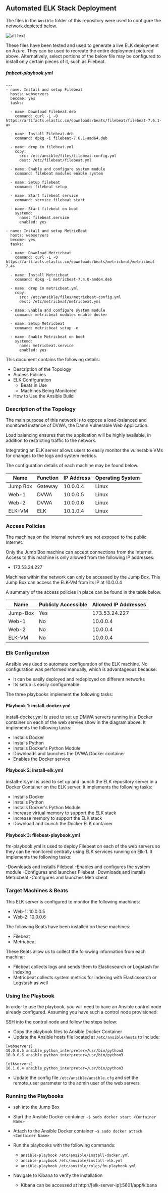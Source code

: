 ## Automated ELK Stack Deployment

The files in the `Ansible` folder of this repository were used to configure the network depicted below.

![alt text](https://github.com/ransom-ware/cybersec-bootcamp/blob/main/Diagrams/ELK.png)

These files have been tested and used to generate a live ELK deployment on Azure. They can be used to recreate the entire deployment pictured above. Alternatively, select portions of the below file may be configured to install only certain pieces of it, such as Filebeat.

##### fmbeat-playbook.yml
```
---
- name: Install and setup Filebeat
  hosts: webservers
  become: yes
  tasks:

  - name: Download Filebeat.deb
    command: curl -L -O https://artifacts.elastic.co/downloads/beats/filebeat/filebeat-7.6.1-a>

  - name: Install Filebeat.deb
    command: dpkg -i filebeat-7.6.1-amd64.deb

  - name: drop in filebeat.yml
    copy:
      src: /etc/ansible/files/filebeat-config.yml
      dest: /etc/filebeat/filebeat.yml

  - name: Enable and configure system module
    command: filebeat modules enable system

  - name: Setup filebeat
    command: filebeat setup

  - name: Start filebeat service
    command: service filebeat start

  - name: Start filebeat on boot
    systemd:
      name: filebeat.service
      enabled: yes

- name: Install and setup MetricBeat
  hosts: webservers
  become: yes
  tasks:

  - name: Download Metricbeat
    command: curl -L -O https://artifacts.elastic.co/downloads/beats/metricbeat/metricbeat-7.4>

  - name: Install Metricbeat
    command: dpkg -i metricbeat-7.4.0-amd64.deb

  - name: drop in metricbeat.yml
    copy:
      src: /etc/ansible/files/metricbeat-config.yml
      dest: /etc/metricbeat/metricbeat.yml

  - name: Enable and configure system module
    command: metricbeat modules enable docker

  - name: Setup Metricbeat
    command: metricbeat setup -e

  - name: Enable Metricbeat on boot
    systemd:
      name: metricbeat.service
      enabled: yes
```

This document contains the following details:
- Description of the Topology
- Access Policies
- ELK Configuration
  - Beats in Use
  - Machines Being Monitored
- How to Use the Ansible Build


### Description of the Topology

The main purpose of this network is to expose a load-balanced and monitored instance of DVWA, the Damn Vulnerable Web Application.

Load balancing ensures that the application will be highly available, in addition to restricting traffic to the network.

Integrating an ELK server allows users to easily monitor the vulnerable VMs for changes to the logs and system metrics.

The configuration details of each machine may be found below.

| Name     | Function | IP Address | Operating System |
|----------|----------|------------|------------------|
| Jump Box | Gateway  | 10.0.0.4   | Linux            |
| Web-1    | DVWA     | 10.0.0.5   | Linux            |
| Web-2    | DVWA     | 10.0.0.6   | Linux            |
| ELK-VM   | ELK      | 10.1.0.4   | Linux            |

### Access Policies

The machines on the internal network are not exposed to the public Internet. 

Only the Jump Box machine can accept connections from the Internet. Access to this machine is only allowed from the following IP addresses:
- 173.53.24.227

Machines within the network can only be accessed by the Jump Box. This Jump Box can access the ELK-VM from its IP at 10.0.0.4

A summary of the access policies in place can be found in the table below.

| Name     | Publicly Accessible | Allowed IP Addresses |
|----------|---------------------|----------------------|
| Jump-Box | Yes                 | 173.53.24.227        |
| Web-1    | No                  | 10.0.0.4             |
| Web-2    | No                  | 10.0.0.4             |
| ELK-VM   | No                  | 10.0.0.4             |

### Elk Configuration

Ansible was used to automate configuration of the ELK machine. No configuration was performed manually, which is advantageous because:
- It can be easily deployed and redeployed on different networks
- Its setup is easily configureable

The three playbooks implement the following tasks:

#### Playbook 1: install-docker.yml

install-docker.yml is used to set up DMWA servers running in a Docker container on each of the web servies show in the diagram above. It implements the following tasks:

- Installs Docker
- Installs Python
- Installs Docker's Python Module
- Downloads and launches the DVWA Docker container
- Enables the Docker service

#### Playbook 2: install-elk.yml

install-elk.yml is used to set up and launch the ELK repository server in a Docker Container on the ELK server. It implements the following tasks:

- Installs Docker
- Installs Python
- Installs Docker's Python Module
- Increase virtual memory to support the ELK stack
- Increase memory to support the ELK stack
- Download and launch the Docker ELK container

#### Playbook 3: filebeat-playbook.yml

fm-playbook.yml is used to deploy Filebeat on each of the web servers so they can be monitored centrally using ELK services running on Elk-1. It implements the following tasks:

-Downloads and installs Filebeat
-Enables and configures the system module
-Configures and launches Filebeat
-Downloads and installs Metricbeat
-Configures and launches Metricbeat

### Target Machines & Beats
This ELK server is configured to monitor the following machines:
- Web-1: 10.0.0.5
- Web-2: 10.0.0.6

The following Beats have been installed on these machines:
- Filebeat
- Metricbeat

These Beats allow us to collect the following information from each machine:
- Filebeat collects logs and sends them to Elasticsearch or Logstash for indexing
- Metricbeat collects system metrics for indexing with Elasticsearch or Logstash as well

### Using the Playbook
In order to use the playbook, you will need to have an Ansible control node already configured. Assuming you have such a control node provisioned: 

SSH into the control node and follow the steps below:
- Copy the playbook files to Ansible Docker Container
- Update the Ansible hosts file located at `/etc/ansible/hosts` to include:
```
[webservers]
10.0.0.5 ansible_python_interpreter=/usr/bin/python3
10.0.0.6 ansible_python_interpreter=/usr/bin/python3

[elkservers]
10.1.0.4 ansible_python_interpreter=/usr/bin/python3
```
- Update the config file `/etc/ansible/ansible.cfg` and set the remote_user parameter to the admin user of the web servers

### Running the Playbooks
- ssh into the Jump Box
- Start the Ansible Docker container `~$ sudo docker start <Container Name>`
- Attach to the Ansible Docker container `~$ sudo docker attach <Container Name>`
- Run the playbooks with the following commands:
	 -	`ansible-playbook /etc/ansible/install-docker.yml`
	 -	`ansible-playbook /etc/ansible/install-elk.yml`
	 -	`ansible-playbook /etc/ansible/roles/fm-playbook.yml`

- Navigate to Kibana to verify the installation
	-	Kibana can be accessed at http://[elk-server-ip]:5601/app/kibana
